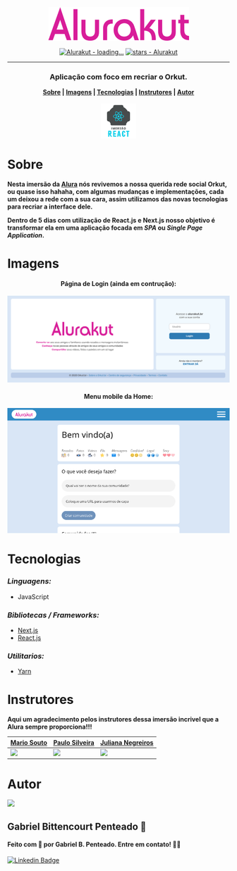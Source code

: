 <div align="center">
  <img src=".github/img/Alurakut.png" />
  <br>

  [![Alurakut - loading...](https://img.shields.io/static/v1?label=Alurakut&message=loading...&color=pink&logo=github)](https://github.com/Alurakut/loading...)
  [![stars - Alurakut](https://img.shields.io/github/stars/gabrlcj/Alurakut?style=social)](https://github.com/gabrlcj/Alurakut)
</div>

---

<h3 align="center">Aplicação com foco em recriar o Orkut.</h3>
<div align="center">
  <b>
    <a href="#sobre">Sobre</a> |
    <a href="#imagens">Imagens</a> |
    <a href="#tecnologias">Tecnologias</a> |
    <a href="#instrutores">Instrutores</a> |
    <a href="#autor">Autor</a>
  </b>
</div>

<br>

<div align="center">
  <img src=".github/img/Imersao-react.png" width="80" />
</div>


# Sobre
**Nesta imersão da [Alura](https://github.com/alura-challenges) nós revivemos a nossa querida rede social Orkut, ou quase isso hahaha, com algumas mudanças e implementações, cada um deixou a rede com a sua cara, assim utilizamos das novas tecnologias para recriar a interface dele.**

**Dentro de 5 dias com utilização de React.js e Next.js nosso objetivo é transformar ela em uma aplicação focada em *SPA* ou *Single Page Application*.**


# Imagens

<div align="center">
  <h4>Página de Login (ainda em contrução):</h4>
  <img src=".github/img/tela-de-login.png" />
  <h4>Menu mobile da Home:</h4>
  <img src=".github/img/mobile-home.png" />
</div>


# Tecnologias
### *Linguagens:*
 - JavaScript
  
### *Bibliotecas / Frameworks:*
  - [Next.js](https://nextjs.org/)
  - [React.js](https://pt-br.reactjs.org/)

### *Utilitarios:*
 - [Yarn](https://yarnpkg.com/)


# Instrutores
**Aqui um agradecimento pelos instrutores dessa imersão incrivel que a Alura sempre proporciona!!!**

| <a href="https://github.com/omariosouto">Mario Souto</a>  | <a href="https://github.com/peas">Paulo Silveira</a> | <a href="https://github.com/juunegreiros">Juliana Negreiros</a> |
| --------------------------------------------------------- | ---------------------------------------------------- | --------------------------------------------------------------- |
| <img src="https://unavatar.now.sh/github/omariosouto" width="230" /> | <img src="https://unavatar.now.sh/github/peas" width="230" /> | <img src="https://unavatar.now.sh/github/juunegreiros" width="230" /> |


# Autor

<img src="https://unavatar.now.sh/github/gabrlcj" width="275" />

## Gabriel Bittencourt Penteado 🔰

#### Feito com 🤎 por Gabriel B. Penteado. Entre em contato! 👋🏽

[![Linkedin Badge](https://img.shields.io/badge/-Gabriel-orange?style=flat-square&logo=Linkedin&logoColor=white&link=https://www.linkedin.com/in/gabriel-bittencourt-penteado/)](https://www.linkedin.com/in/gabriel-bittencourt-penteado/)
